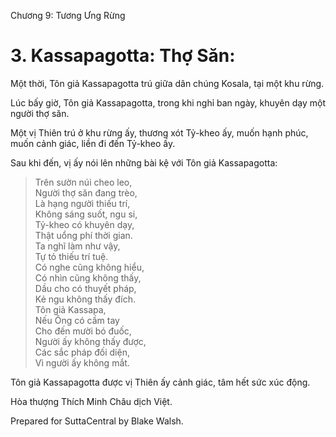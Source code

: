  

Chương 9: Tương Ưng Rừng

# 3\. Kassapagotta: Thợ Săn:

Một thời, Tôn giả Kassapagotta trú giữa dân chúng Kosala, tại một khu rừng.

Lúc bấy giờ, Tôn giả Kassapagotta, trong khi nghỉ ban ngày, khuyên dạy một người thợ săn.

Một vị Thiên trú ở khu rừng ấy, thương xót Tỷ-kheo ấy, muốn hạnh phúc, muốn cảnh giác, liền đi đến Tỷ-kheo ấy.

Sau khi đến, vị ấy nói lên những bài kệ với Tôn giả Kassapagotta:

> Trên sườn núi cheo leo,  
> Người thợ săn đang trèo,  
> Là hạng người thiếu trí,  
> Không sáng suốt, ngu si,  
> Tỷ-kheo có khuyên dạy,  
> Thật uổng phí thời gian.  
> Ta nghĩ làm như vậy,  
> Tự tỏ thiếu trí tuệ.  
> Có nghe cũng không hiểu,  
> Có nhìn cũng không thấy,  
> Dầu cho có thuyết pháp,  
> Kẻ ngu không thấy đích.  
> Tôn giả Kassapa,  
> Nếu Ông có cầm tay  
> Cho đến mười bó đuốc,  
> Người ấy không thấy được,  
> Các sắc pháp đối diện,  
> Vì người ấy không mắt.

Tôn giả Kassapagotta được vị Thiên ấy cảnh giác, tâm hết sức xúc động.

Hòa thượng Thích Minh Châu dịch Việt.

Prepared for SuttaCentral by Blake Walsh.